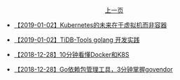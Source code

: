 <p align="center"><a href="./page-002.md">上一页</a></p>

- [【2019-01-02】Kubernetes的未来在于虚拟机而非容器](https://mp.weixin.qq.com/s/304qQoZfUiyZBTvyCVFYow)

- [【2019-01-02】TiDB-Tools golang 开发实践](https://mp.weixin.qq.com/s/idHQbI9_3-euHFEzKvlJlg)

- [【2018-12-28】10分钟看懂Docker和K8S](https://mp.weixin.qq.com/s/gCKHzKRL-19U8Vu7EHlIMg)

- [【2018-12-28】Go依赖包管理工具，3分钟掌握govendor](http://lessisbetter.site/2018/11/17/An-introduction-to-Govendor/)
